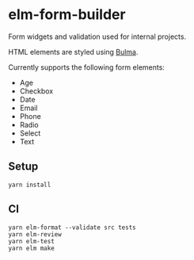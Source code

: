 # elm-form-builder

Form widgets and validation used for internal projects.

HTML elements are styled using [Bulma](https://bulma.io).

Currently supports the following form elements:

- Age
- Checkbox
- Date
- Email
- Phone
- Radio
- Select
- Text

## Setup

```
yarn install
```

## CI

```
yarn elm-format --validate src tests
yarn elm-review
yarn elm-test
yarn elm make
```

